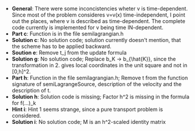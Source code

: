 - **General**: There were some inconcistencies wheter v is time-dependent. Since most of the problem consideres v=v(x) time-independent, I point out the places, where v is described as time-dependent. The complete code currently is implemented for v being time IN-dependent.
- **Part c**: Function is in the file semilagrangian.h
- **Solution c**: No solution code; solution currently doesn't mention, that the scheme has to be applied backward.
- **Soution e**: Remove t_j from the update formula
- **Solution g**: No solution code; Replace b_K -> b_{\hat{K}}, since the transformation in 2. gives local coordinates in the unit square and not in [0,h]^2.
- **Part h**: Function in the file semilagrangian.h; Remove t from the function signature of semiLagrangeSource, description of the velocity and the description of t.
- **Solution h**: Solution code is missing; Factor h^2 is missing in the formula for f(...)_k
- **Hint i**: Hint 1 seems strange, since a pure transport problem is considered.
- **Solution i**: No solution code; M is an h^2-scaled identity matrix 

